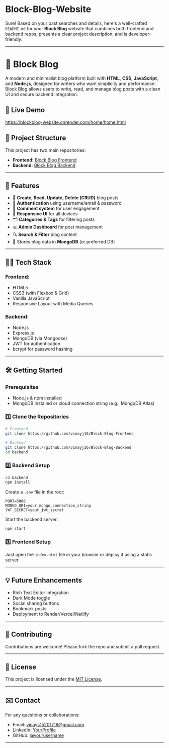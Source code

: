 # Block-Blog-Website
Sure! Based on your past searches and details, here's a well-crafted `README.md` for your **Block Blog** website that combines both frontend and backend repos, presents a clear project description, and is developer-friendly:

---

# 🧱 Block Blog

A modern and minimalist blog platform built with **HTML**, **CSS**, **JavaScript**, and **Node.js**, designed for writers who want simplicity and performance. Block Blog allows users to write, read, and manage blog posts with a clean UI and secure backend integration.

## 🔗 Live Demo

https://blockblog-website.onrender.com/home/home.html

## 📁 Project Structure

This project has two main repositories:

* **Frontend:** [Block Blog Frontend](https://github.com/vinayj16/Block-Blog-Frontend)
* **Backend:** [Block Blog Backend](https://github.com/vinayj16/Block-Blog-Backend)

---

## 🚀 Features

* 📝 **Create, Read, Update, Delete (CRUD)** blog posts
* 🔐 **Authentication** using username/email & password
* 💬 **Comment system** for user engagement
* 🎨 **Responsive UI** for all devices
* 🗂️ **Categories & Tags** for filtering posts
* 📊 **Admin Dashboard** for post management
* 🔍 **Search & Filter** blog content
* 💾 Stores blog data in **MongoDB** (or preferred DB)

---

## 🧑‍💻 Tech Stack

### Frontend:

* HTML5
* CSS3 (with Flexbox & Grid)
* Vanilla JavaScript
* Responsive Layout with Media Queries

### Backend:

* Node.js
* Express.js
* MongoDB (via Mongoose)
* JWT for authentication
* bcrypt for password hashing

---

## 🛠️ Getting Started

### Prerequisites

* Node.js & npm installed
* MongoDB installed or cloud connection string (e.g., MongoDB Atlas)

### 1️⃣ Clone the Repositories

```bash
# Frontend
git clone https://github.com/vinayj16/Block-Blog-Frontend

# Backend
git clone https://github.com/vinayj16/Block-Blog-Backend
cd backend
```

### 2️⃣ Backend Setup

```bash
cd backend
npm install
```

Create a `.env` file in the root:

```env
PORT=5000
MONGO_URI=your_mongo_connection_string
JWT_SECRET=your_jwt_secret
```

Start the backend server:

```bash
npm start
```

### 3️⃣ Frontend Setup

Just open the `index.html` file in your browser or deploy it using a static server.

---



## 💡 Future Enhancements

* Rich Text Editor integration
* Dark Mode toggle
* Social sharing buttons
* Bookmark posts
* Deployment to Render/Vercel/Netlify

---

## 🤝 Contributing

Contributions are welcome! Please fork the repo and submit a pull request.

---

## 📃 License

This project is licensed under the [MIT License](LICENSE).

---

## ✉️ Contact

For any questions or collaborations:

* Email: [vinays15201718@gmail.com](mailto:vinays15201718@gmail.com)
* LinkedIn: [YourProfile](https://linkedin.com/in/vinay-p265246298)
* GitHub: [@yourusername](https://github.com/vinayj16)

---

